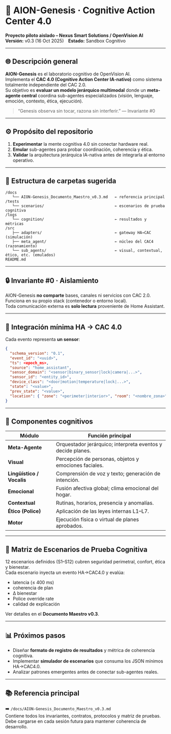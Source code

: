 # 🧠 AION-Genesis · Cognitive Action Center 4.0  
**Proyecto piloto aislado – Nexus Smart Solutions / OpenVision AI**  
**Versión:** v0.3 (16 Oct 2025) **Estado:** Sandbox Cognitivo  

---

## 🌐 Descripción general
**AION-Genesis** es el laboratorio cognitivo de OpenVision AI.  
Implementa el **CAC 4.0 (Cognitive Action Center IA-nativo)** como sistema totalmente independiente del CAC 2.0.  
Su objetivo es **evaluar un modelo jerárquico multimodal** donde un **meta-agente central** coordina sub-agentes especializados (visión, lenguaje, emoción, contexto, ética, ejecución).

> “Genesis observa sin tocar, razona sin interferir.” — Invariante #0

---

## ⚙️ Propósito del repositorio
1. **Experimentar** la mente cognitiva 4.0 sin conectar hardware real.  
2. **Emular** sub-agentes para probar coordinación, coherencia y ética.  
3. **Validar** la arquitectura jerárquica IA-nativa antes de integrarla al entorno operativo.  

---

## 🧩 Estructura de carpetas sugerida
```
/docs
   └── AION-Genesis_Documento_Maestro_v0.3.md   ← referencia principal
/tests
   └── scenarios/                               ← escenarios de prueba cognitiva
/logs
   └── cognition/                               ← resultados y métricas
/src
   ├── adapters/                                ← gateway HA→CAC (simulación)
   ├── meta_agent/                              ← núcleo del CAC4 (razonamiento)
   └── sub_agents/                              ← visual, contextual, ético, etc. (emulados)
README.md
```

---

## 🔒 Invariante #0 · Aislamiento
AION-Genesis **no comparte** bases, canales ni servicios con CAC 2.0.  
Funciona en su propio stack (contenedor o entorno local).  
Toda comunicación externa es **solo lectura** proveniente de Home Assistant.

---

## 🔗 Integración mínima HA → CAC 4.0
Cada evento representa **un sensor**:
```json
{
  "schema_version": "0.1",
  "event_id": "<uuid>",
  "ts": <epoch_ms>,
  "source": "home_assistant",
  "sensor_domain": "<sensor|binary_sensor|lock|camera|...>",
  "sensor_id": "<entity_id>",
  "device_class": "<door|motion|temperature|lock|...>",
  "state": "<value>",
  "prev_state": "<value>",
  "location": { "zone": "<perimeter|interior>", "room": "<nombre_zona>" }
}
```

---

## 🧠 Componentes cognitivos
| Módulo | Función principal |
|--------|-------------------|
| **Meta-Agente** | Orquestador jerárquico; interpreta eventos y decide planes. |
| **Visual** | Percepción de personas, objetos y emociones faciales. |
| **Lingüístico / Vocalis** | Comprensión de voz y texto; generación de intención. |
| **Emocional** | Fusión afectiva global; clima emocional del hogar. |
| **Contextual** | Rutinas, horarios, presencia y anomalías. |
| **Ético (Police)** | Aplicación de las leyes internas L1–L7. |
| **Motor** | Ejecución física o virtual de planes aprobados. |

---

## 🧪 Matriz de Escenarios de Prueba Cognitiva
12 escenarios definidos (S1–S12) cubren seguridad perimetral, confort, ética y bienestar.  
Cada escenario inyecta un evento HA→CAC4.0 y evalúa:
- latencia (≤ 400 ms)  
- coherencia de plan  
- Δ bienestar  
- Police override rate  
- calidad de explicación  

Ver detalles en el **Documento Maestro v0.3**.

---

## 📊 Próximos pasos
- Diseñar **formato de registro de resultados** y métrica de coherencia cognitiva.  
- Implementar **simulador de escenarios** que consuma los JSON mínimos HA→CAC4.0.  
- Analizar patrones emergentes antes de conectar sub-agentes reales.  

---

## 📚 Referencia principal
➡️ `/docs/AION-Genesis_Documento_Maestro_v0.3.md`  
Contiene todos los invariantes, contratos, protocolos y matriz de pruebas.  
Debe cargarse en cada sesión futura para mantener coherencia de desarrollo.
